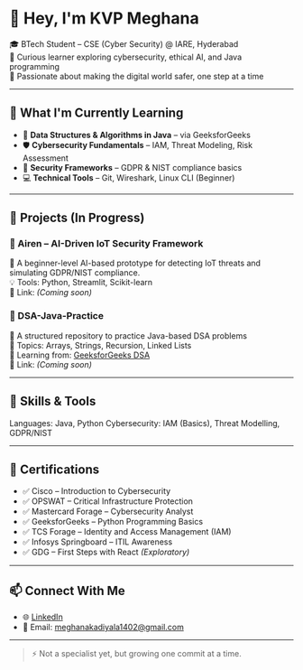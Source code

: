 # 👋 Hey, I'm KVP Meghana

🎓 BTech Student – CSE (Cyber Security) @ IARE, Hyderabad  
🔐 Curious learner exploring cybersecurity, ethical AI, and Java programming  
💬 Passionate about making the digital world safer, one step at a time

---

## 🌱 What I'm Currently Learning

- 🧩 **Data Structures & Algorithms in Java** – via GeeksforGeeks  
- 🛡️ **Cybersecurity Fundamentals** – IAM, Threat Modeling, Risk Assessment  
- 🧠 **Security Frameworks** – GDPR & NIST compliance basics  
- 💻 **Technical Tools** – Git, Wireshark, Linux CLI (Beginner)

---

## 🚀 Projects (In Progress)

### 🔐 Airen – AI-Driven IoT Security Framework  
📌 A beginner-level AI-based prototype for detecting IoT threats and simulating GDPR/NIST compliance.  
💡 Tools: Python, Streamlit, Scikit-learn  
🔗 Link: *(Coming soon)*

### 🧠 DSA-Java-Practice  
📌 A structured repository to practice Java-based DSA problems  
🧩 Topics: Arrays, Strings, Recursion, Linked Lists  
🧠 Learning from: [GeeksforGeeks DSA](https://www.geeksforgeeks.org/data-structures/)  
🔗 Link: *(Coming soon)*

---

## 🔧 Skills & Tools

Languages: Java, Python
Cybersecurity: IAM (Basics), Threat Modelling, GDPR/NIST

---

## 📜 Certifications

- ✅ Cisco – Introduction to Cybersecurity  
- ✅ OPSWAT – Critical Infrastructure Protection  
- ✅ Mastercard Forage – Cybersecurity Analyst  
- ✅ GeeksforGeeks – Python Programming Basics  
- ✅ TCS Forage – Identity and Access Management (IAM)
- ✅ Infosys Springboard – ITIL Awareness  
- ✅ GDG – First Steps with React *(Exploratory)*

---

## 📫 Connect With Me

- 🌐 [LinkedIn](https://www.linkedin.com/in/meghana-kadiyala-66b9602912)  
- 📩 Email: meghanakadiyala1402@gmail.com

---

> ⚡ Not a specialist yet, but growing one commit at a time.

